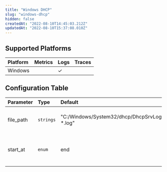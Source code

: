 ```yaml
---
title: "Windows DHCP"
slug: "windows-dhcp"
hidden: false
createdAt: "2022-08-10T14:45:03.212Z"
updatedAt: "2022-08-10T15:37:08.010Z"
---
```

## Supported Platforms

| Platform | Metrics | Logs | Traces |
| :------- | :------ | :--- | :----- |
| Windows  |         | ✓    |        |

## Configuration Table

| Parameter | Type      | Default                                      | Description                                   |
| :-------- | :-------- | :------------------------------------------- | :-------------------------------------------- |
| file_path | `strings` | "C:/Windows/System32/dhcp/DhcpSrvLog-\*.log" | File or directory paths to tail for logs.     |
| start_at  | `enum`    | end                                          | Start reading file from 'beginning' or 'end'. |
